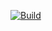 [![Build](https://github.com/JWeinelt/CaesarWorker/actions/workflows/maven.yml/badge.svg)](https://github.com/JWeinelt/CaesarWorker/actions/workflows/maven.yml)
